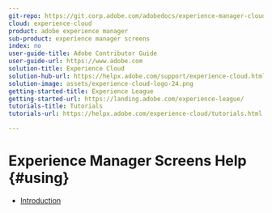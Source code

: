 ```yaml
---
git-repo: https://git.corp.adobe.com/adobedocs/experience-manager-cloud-service
cloud: experience-cloud
product: adobe experience manager
sub-product: experience manager screens
index: no
user-guide-title: Adobe Contributor Guide
user-guide-url: https://www.adobe.com
solution-title: Experience Cloud
solution-hub-url: https://helpx.adobe.com/support/experience-cloud.html
solution-image: assets/experience-cloud-logo-24.png
getting-started-title: Experience League
getting-started-url: https://landing.adobe.com/experience-league/
tutorials-title: Tutorials
tutorials-url: https://helpx.adobe.com/experience-cloud/tutorials.html

---
```


# Experience Manager Screens Help {#using}

+ [Introduction](introduction.md)
  
